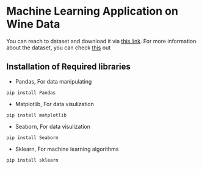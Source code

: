 # Machine Learning Application on Wine Data

You can reach to dataset and download it via [this link](https://github.com/ozguraslank/WineDataML/blob/main/Wine.csv "Dataset"). For more information about the dataset, you can check [this](https://archive.ics.uci.edu/ml/datasets/wine "Wine Dataset") out

## Installation of Required libraries
* Pandas, For data manipulating
```
pip install Pandas
```
* Matplotlib, For data visulization
```
pip install matplotlib
```
* Seaborn, For data visulization
```
pip install Seaborn
```
* Sklearn, For machine learning algorithms
```
pip install sklearn
```
